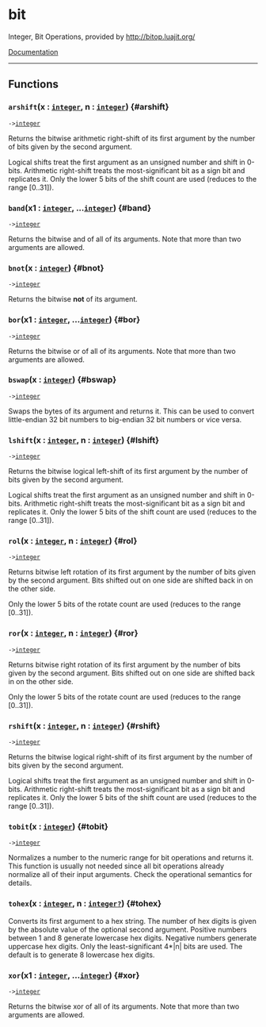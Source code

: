 # bit  
Integer, Bit Operations, provided by <http://bitop.luajit.org/>

 [Documentation](http://bitop.luajit.org/api.html)  

---  
## Functions
### `arshift`(x : [`integer`](../../API/builtins/integer.md), n : [`integer`](../../API/builtins/integer.md)) {#arshift}
`->`[`integer`](../../API/builtins/integer.md)  

Returns the bitwise arithmetic right-shift of its first argument by the
number of bits given by the second argument.

Logical shifts treat the first argument as an unsigned number and shift in
0-bits. Arithmetic right-shift treats the most-significant bit as a sign bit
and replicates it. Only the lower 5 bits of the shift count are used (reduces
to the range [0..31]).
### `band`(x1 : [`integer`](../../API/builtins/integer.md), ...[`integer`](../../API/builtins/integer.md)) {#band}
`->`[`integer`](../../API/builtins/integer.md)  

Returns the bitwise and of all of its arguments. Note that more than two
arguments are allowed.
### `bnot`(x : [`integer`](../../API/builtins/integer.md)) {#bnot}
`->`[`integer`](../../API/builtins/integer.md)  

Returns the bitwise **not** of its argument.
### `bor`(x1 : [`integer`](../../API/builtins/integer.md), ...[`integer`](../../API/builtins/integer.md)) {#bor}
`->`[`integer`](../../API/builtins/integer.md)  

Returns the bitwise or of all of its arguments. Note that more than two
arguments are allowed.
### `bswap`(x : [`integer`](../../API/builtins/integer.md)) {#bswap}
`->`[`integer`](../../API/builtins/integer.md)  

Swaps the bytes of its argument and returns it. This can be used to convert
little-endian 32 bit numbers to big-endian 32 bit numbers or vice versa.
### `lshift`(x : [`integer`](../../API/builtins/integer.md), n : [`integer`](../../API/builtins/integer.md)) {#lshift}
`->`[`integer`](../../API/builtins/integer.md)  

Returns the bitwise logical left-shift of its first argument by the number of
bits given by the second argument.

Logical shifts treat the first argument as an unsigned number and shift in
0-bits. Arithmetic right-shift treats the most-significant bit as a sign bit
and replicates it. Only the lower 5 bits of the shift count are used (reduces
to the range [0..31]).
### `rol`(x : [`integer`](../../API/builtins/integer.md), n : [`integer`](../../API/builtins/integer.md)) {#rol}
`->`[`integer`](../../API/builtins/integer.md)  

Returns bitwise left rotation of its first argument by the number of bits
given by the second argument. Bits shifted out on one side are shifted back
in on the other side.

Only the lower 5 bits of the rotate count are used (reduces to the range
[0..31]).
### `ror`(x : [`integer`](../../API/builtins/integer.md), n : [`integer`](../../API/builtins/integer.md)) {#ror}
`->`[`integer`](../../API/builtins/integer.md)  

Returns bitwise right rotation of its first argument by the number of bits
given by the second argument. Bits shifted out on one side are shifted back
in on the other side.

Only the lower 5 bits of the rotate count are used (reduces to the range
[0..31]).
### `rshift`(x : [`integer`](../../API/builtins/integer.md), n : [`integer`](../../API/builtins/integer.md)) {#rshift}
`->`[`integer`](../../API/builtins/integer.md)  

Returns the bitwise logical right-shift of its first argument by the number of
bits given by the second argument.

Logical shifts treat the first argument as an unsigned number and shift in
0-bits. Arithmetic right-shift treats the most-significant bit as a sign bit
and replicates it. Only the lower 5 bits of the shift count are used (reduces
to the range [0..31]).
### `tobit`(x : [`integer`](../../API/builtins/integer.md)) {#tobit}
`->`[`integer`](../../API/builtins/integer.md)  

Normalizes a number to the numeric range for bit operations and returns it.
This function is usually not needed since all bit operations already normalize
all of their input arguments. Check the operational semantics for details.
### `tohex`(x : [`integer`](../../API/builtins/integer.md), n : [`integer`](../../API/builtins/integer.md)[`?`](../../API/builtins/nil.md)) {#tohex}
Converts its first argument to a hex string. The number of hex digits is
given by the absolute value of the optional second argument. Positive numbers
between 1 and 8 generate lowercase hex digits. Negative numbers generate
uppercase hex digits. Only the least-significant 4*|n| bits are used. The
default is to generate 8 lowercase hex digits.
### `xor`(x1 : [`integer`](../../API/builtins/integer.md), ...[`integer`](../../API/builtins/integer.md)) {#xor}
`->`[`integer`](../../API/builtins/integer.md)  

Returns the bitwise xor of all of its arguments. Note that more than two
arguments are allowed.  

